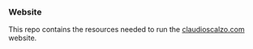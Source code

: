 ### Website

This repo contains the resources needed to run the [claudioscalzo.com](https://claudioscalzo.com) website.
